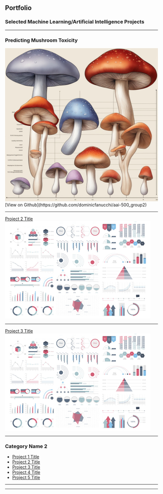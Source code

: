 ## Portfolio
### Selected Machine Learning/Artificial Intelligence Projects
---

### Predicting Mushroom Toxicity
<!--- [Predicting Mushroom Toxicity](/sample_page) -->
<img src="images/predicting_mushroom_toxicity.jpg?raw=true"/>
[View on Github](https://github.com/dominicfanucchi/aai-500_group2)

---
[Project 2 Title](/pdf/sample_presentation.pdf)
<img src="images/dummy_thumbnail.jpg?raw=true"/>

---
[Project 3 Title](http://example.com/)
<img src="images/dummy_thumbnail.jpg?raw=true"/>

---

### Category Name 2

- [Project 1 Title](http://example.com/)
- [Project 2 Title](http://example.com/)
- [Project 3 Title](http://example.com/)
- [Project 4 Title](http://example.com/)
- [Project 5 Title](http://example.com/)

---




---
